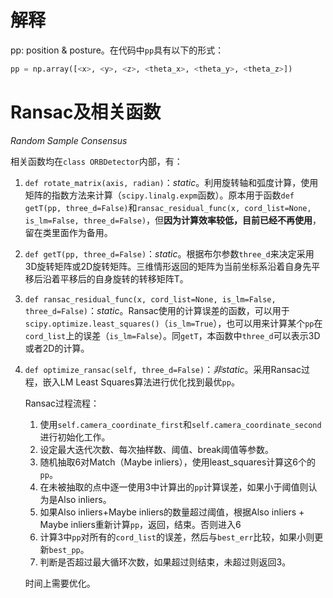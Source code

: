 # 解释

pp: position & posture。在代码中`pp`具有以下的形式：

```python
pp = np.array([<x>, <y>, <z>, <theta_x>, <theta_y>, <theta_z>])
```

# Ransac及相关函数

*Random Sample Consensus*

相关函数均在`class ORBDetector`内部，有：

1. `def rotate_matrix(axis, radian)`：*static*。利用旋转轴和弧度计算，使用矩阵的指数方法来计算（`scipy.linalg.expm`函数）。原本用于函数`def getT(pp, three_d=False)`和`ransac_residual_func(x, cord_list=None, is_lm=False, three_d=False)`，但**因为计算效率较低，目前已经不再使用**，留在类里面作为备用。

2. `def getT(pp, three_d=False)`：*static*。根据布尔参数`three_d`来决定采用3D旋转矩阵或2D旋转矩阵。三维情形返回的矩阵为当前坐标系沿着自身先平移后沿着平移后的自身旋转的转移矩阵T。

3. `def ransac_residual_func(x, cord_list=None, is_lm=False, three_d=False)`：*static*。Ransac使用的计算误差的函数，可以用于`scipy.optimize.least_squares()`（`is_lm=True`），也可以用来计算某个`pp`在`cord_list`上的误差（`is_lm=False`）。同`getT`，本函数中`three_d`可以表示3D或者2D的计算。

4. `def optimize_ransac(self, three_d=False)`：*非static*。采用Ransac过程，嵌入LM Least Squares算法进行优化找到最优`pp`。

   Ransac过程流程：

   1. 使用`self.camera_coordinate_first`和`self.camera_coordinate_second`进行初始化工作。
   2. 设定最大迭代次数、每次抽样数、阈值、break阈值等参数。
   3. 随机抽取6对Match（Maybe inliers），使用least\_squares计算这6个的`pp`。
   4. 在未被抽取的点中逐一使用3中计算出的`pp`计算误差，如果小于阈值则认为是Also inliers。
   5. 如果Also inliers+Maybe inliers的数量超过阈值，根据Also inliers + Maybe inliers重新计算`pp`，返回，结束。否则进入6
   6. 计算3中`pp`对所有的`cord_list`的误差，然后与`best_err`比较，如果小则更新`best_pp`。
   7. 判断是否超过最大循环次数，如果超过则结束，未超过则返回3。

   时间上需要优化。

   